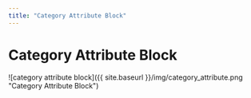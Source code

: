 ```yaml
---
title: "Category Attribute Block"
---
```

# Category Attribute Block
![category attribute block]({{ site.baseurl }}/img/category_attribute.png "Category Attribute Block")